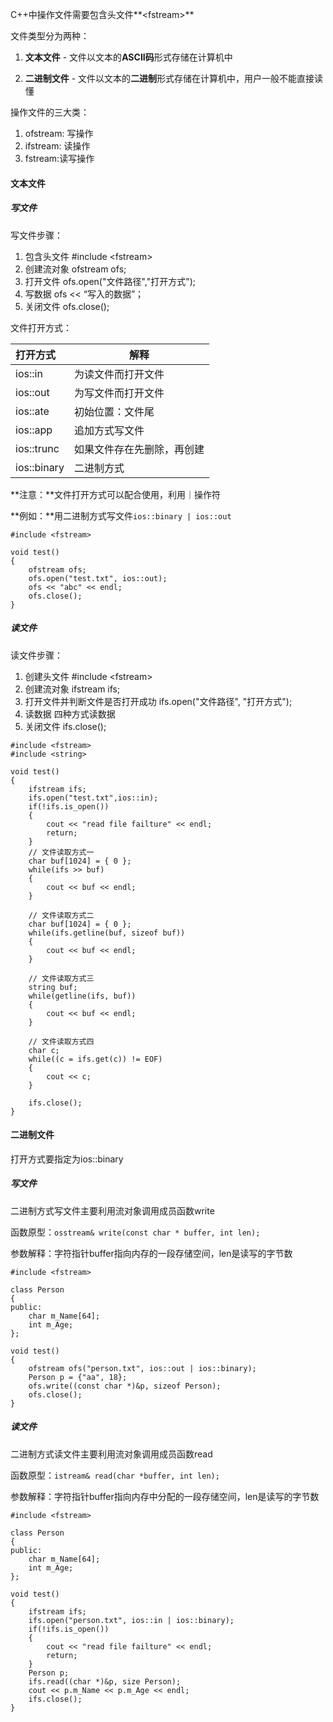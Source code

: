 C++中操作文件需要包含头文件**\<fstream>**

文件类型分为两种：

1. **文本文件** - 文件以文本的**ASCII码**形式存储在计算机中

2. **二进制文件** - 文件以文本的**二进制**形式存储在计算机中，用户一般不能直接读懂

操作文件的三大类：

1. ofstream: 写操作
2. ifstream: 读操作
3. fstream:读写操作

#### 文本文件

##### 写文件

写文件步骤：

1. 包含头文件
   #include \<fstream>
2. 创建流对象
	ofstream ofs;
3. 打开文件
	ofs.open("文件路径","打开方式");
4. 写数据
	ofs << “写入的数据”；
5. 关闭文件
	ofs.close();

文件打开方式：

| 打开方式    | 解释                       |
| :---------- | -------------------------- |
| ios::in     | 为读文件而打开文件         |
| ios::out    | 为写文件而打开文件         |
| ios::ate    | 初始位置：文件尾           |
| ios::app    | 追加方式写文件             |
| ios::trunc  | 如果文件存在先删除，再创建 |
| ios::binary | 二进制方式                 |

**注意：**文件打开方式可以配合使用，利用｜操作符

**例如：**用二进制方式写文件`ios::binary | ios::out`

```
#include <fstream>

void test()
{
	ofstream ofs;
	ofs.open("test.txt", ios::out);
	ofs << "abc" << endl;
	ofs.close();
}
```

##### 读文件

读文件步骤：
1. 创建头文件
	#include \<fstream>
2. 创建流对象
	ifstream ifs;
3. 打开文件并判断文件是否打开成功
	ifs.open("文件路径", "打开方式");
4. 读数据
	四种方式读数据
5. 关闭文件
	ifs.close();

```
#include <fstream>
#include <string>

void test()
{
	ifstream ifs;
	ifs.open("test.txt",ios::in);
	if(!ifs.is_open())
	{
		cout << "read file failture" << endl;
		return;
	}
	// 文件读取方式一
	char buf[1024] = { 0 };
	while(ifs >> buf)
	{
		cout << buf << endl;
	}
	
	// 文件读取方式二
	char buf[1024] = { 0 };
	while(ifs.getline(buf, sizeof buf))
	{
		cout << buf << endl;
	}
		
	// 文件读取方式三
	string buf;
	while(getline(ifs, buf))
	{
		cout << buf << endl;
	}
			
	// 文件读取方式四
	char c;
	while((c = ifs.get(c)) != EOF)
	{
		cout << c;
	}
	
	ifs.close();
}
```

#### 二进制文件

打开方式要指定为ios::binary

##### 写文件

二进制方式写文件主要利用流对象调用成员函数write

函数原型：`osstream& write(const char * buffer, int len);`

参数解释：字符指针buffer指向内存的一段存储空间，len是读写的字节数

```
#include <fstream>

class Person
{
public:
	char m_Name[64];
	int m_Age;
};

void test()
{
	ofstream ofs("person.txt", ios::out | ios::binary);
	Person p = {"aa", 18};
	ofs.write((const char *)&p, sizeof Person);
	ofs.close();
}
```

##### 读文件

二进制方式读文件主要利用流对象调用成员函数read

函数原型：`istream& read(char *buffer, int len);`

参数解释：字符指针buffer指向内存中分配的一段存储空间，len是读写的字节数

```
#include <fstream>

class Person
{
public:
	char m_Name[64];
	int m_Age;
};

void test()
{
	ifstream ifs;
	ifs.open("person.txt", ios::in | ios::binary);
	if(!ifs.is_open())
	{
		cout << "read file failture" << endl;
		return;
	}
	Person p;
	ifs.read((char *)&p, size Person);
	cout << p.m_Name << p.m_Age << endl;
	ifs.close();
}
```

